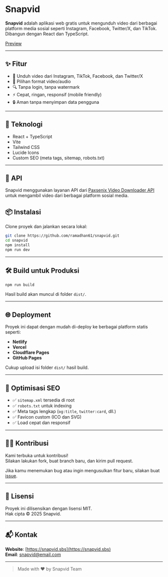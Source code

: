 # Snapvid

**Snapvid** adalah aplikasi web gratis untuk mengunduh video dari berbagai platform media sosial seperti Instagram, Facebook, Twitter/X, dan TikTok. Dibangun dengan React dan TypeScript.

[Preview](https://snapvidai.vercel.app/)<!-- Ganti dengan preview asli jika ada -->

---

## ✨ Fitur

- 🚀 Unduh video dari Instagram, TikTok, Facebook, dan Twitter/X
- 💾 Pilihan format video/audio
- 🔍 Tanpa login, tanpa watermark
- ⚡ Cepat, ringan, responsif (mobile friendly)
- 🔒 Aman tanpa menyimpan data pengguna

---

## 🔧 Teknologi

- React + TypeScript
- Vite
- Tailwind CSS
- Lucide Icons
- Custom SEO (meta tags, sitemap, robots.txt)

---
## 🔌 API

Snapvid menggunakan layanan API dari [Paxsenix Video Downloader API](https://api.paxsenix.biz.id/docs) untuk mengambil video dari berbagai platform sosial media.

## 📦 Instalasi

Clone proyek dan jalankan secara lokal:

```bash
git clone https://github.com/ramadhan61/snapvid.git
cd snapvid
npm install
npm run dev
```

---

## 🛠️ Build untuk Produksi

```bash
npm run build
```

Hasil build akan muncul di folder `dist/`.

---

## 🌐 Deployment

Proyek ini dapat dengan mudah di-deploy ke berbagai platform statis seperti:

- **Netlify**
- **Vercel**
- **Cloudflare Pages**
- **GitHub Pages**

Cukup upload isi folder `dist/` hasil build.

---

## 📄 Optimisasi SEO

- ✅ `sitemap.xml` tersedia di root
- ✅ `robots.txt` untuk indexing
- ✅ Meta tags lengkap (`og:title`, `twitter:card`, dll.)
- ✅ Favicon custom (ICO dan SVG)
- ✅ Load cepat dan responsif

---

## 🧑‍💻 Kontribusi

Kami terbuka untuk kontribusi!  
Silakan lakukan fork, buat branch baru, dan kirim pull request.

Jika kamu menemukan bug atau ingin mengusulkan fitur baru, silakan buat [issue](https://github.com/username/snapvid/issues).

---

## 📜 Lisensi

Proyek ini dilisensikan dengan lisensi MIT.  
Hak cipta © 2025 Snapvid.

---

## 📬 Kontak

**Website**: [https://snapvid.sbs](https://snapvid.sbs)  
**Email**: [snapvid@email.com](mailto:snapvid@email.com)

---

> Made with ❤️ by Snapvid Team
